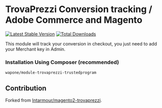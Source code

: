 # TrovaPrezzi Conversion tracking / Adobe Commerce and Magento
[![Latest Stable Version](https://poser.okvpn.org/intarmour/module-trovaprezzi-trustedprogram/v/stable)](https://packagist.org/packages/intarmour/module-trovaprezzi-trustedprogram)
[![Total Downloads](https://poser.okvpn.org/intarmour/module-trovaprezzi-trustedprogram/downloads)](https://packagist.org/packages/intarmour/module-trovaprezzi-trustedprogram)

This module will track your conversion in checkout, you just need to add your Merchant key in Admin. 


### Installation Using Composer (recommended)
```
wapone/module-trovaprezzi-trustedprogram
```

Contribution
---
Forked from [Intarmour/magento2-trovaprezzi](https://github.com/Intarmour/magento2-trovaprezzi).
